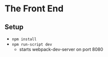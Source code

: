 # The Front End

## Setup

- `npm install`
- `npm run-script dev`
  - starts webpack-dev-server on port 8080
